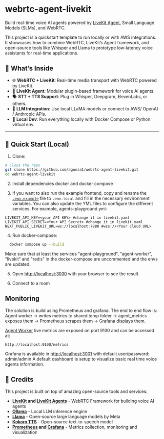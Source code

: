 # webrtc-agent-livekit

Build real-time voice AI agents powered by [LiveKit Agent](https://github.com/livekit/agents), Small Language Models (SLMs), and WebRTC.

This project is a quickstart template to run locally or with AWS integrations. It showcases how to combine WebRTC, LiveKit’s Agent framework, and open-source tools like Whisper and Llama to prototype low-latency voice assistants for real-time applications.

## 🧠 What’s Inside

- 🌐 **WebRTC + LiveKit**: Real-time media transport with WebRTC powered by LiveKit.
- 🤖 **LiveKit Agent**: Modular plugin-based framework for voice AI agents.
- 🗣️ **STT + TTS Support**: Plug in Whisper, Deepgram, ElevenLabs, or others.
- 💬 **LLM Integration**: Use local LLaMA models or connect to AWS/ OpenAI / Anthropic APIs.
- 🧪 **Local Dev**: Run everything locally with Docker Compose or Python virtual env.

---

## 🚀 Quick Start (Local)

1. Clone:
```bash
# Clone the repo
git clone https://github.com/agonza1/webrtc-agent-livekit.git
cd webrtc-agent-livekit
```

2. Install dependencies docker and docker compose

3. If you want to also run the example frontend, copy and rename the [`.env.example`](./agents-playground/.env.example) file to `.env.local` and fill in the necessary environment variables. You can also update the YML files to configure the different services. For example, agents-playground.yml:

```
LIVEKIT_API_KEY=<your API KEY> #change it in livekit.yaml
LIVEKIT_API_SECRET=<Your API Secret> #change it in livekit.yaml
NEXT_PUBLIC_LIVEKIT_URL=ws://localhost:7880 #wss://<Your Cloud URL>
```

4. Run docker-compose:

```bash
  docker compose up --build
```
Make sure that at least the services "agent-playground", "agent-worker", "livekit" and "redis" in the docker-compose are uncommented and the envs are updated.

5. Open [http://localhost:3000](http://localhost:3000) with your browser to see the result.

6. Connect to a room

## Monitoring

The solution is build using Prometheus and grafana. The end to end flow is:
Agent worker → writes metrics to shared temp folder → agent_metrics exposes them → Prometheus scrapes them → Grafana displays them.

[Agent Worker](./agent-worker/) live metrics are exposed on port 9100 and can be accessed at:
```
http://localhost:9100/metrics
```

Grafana is available in [http://localhost:3001](http://localhost:3001) with default user/password: admin/admin
A default dashboard is setup to visualize basic real time voice agents information.

## 🙏 Credits

This project is built on top of amazing open-source tools and services:

- **[LiveKit](https://livekit.io/) and [LiveKit Agents](https://github.com/livekit/agents)** - WebRTC Framework for building voice AI agents
- **[Ollama](https://ollama.ai)** - Local LLM inference engine
- **[Llama](https://llama.meta.com/)** - Open-source large language models by Meta
- **[Kokoro TTS](https://huggingface.co/hexgrad/Kokoro-82M)** - Open-source text-to-speech model
- **[Prometheus](https://prometheus.io/) and [Grafana](https://grafana.com/)** - Metrics collection, monitoring and visualization